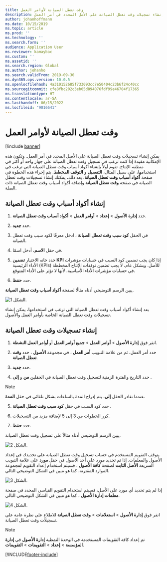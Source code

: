 ```yaml
---
title: وقت تعطل الصيانة لأوامر العمل
description: يصف هذا المقال كيفية إنشاء تسجيلات وقت تعطل الصيانة على الأصل المحدد في أمر العمل.
author: johanhoffmann
ms.date: 10/15/2019
ms.topic: article
ms.prod: ''
ms.technology: ''
ms.search.form: ''
audience: Application User
ms.reviewer: kamaybac
ms.custom: ''
ms.assetid: ''
ms.search.region: Global
ms.author: johanho
ms.search.validFrom: 2019-09-30
ms.dyn365.ops.version: 10.0.5
ms.openlocfilehash: 4a310152685f733093cc7e50404c23b6f24c40cc
ms.sourcegitcommit: cfe8fbc202c3eb05d894076fdf99e46704f17365
ms.translationtype: HT
ms.contentlocale: ar-SA
ms.lasthandoff: 06/15/2022
ms.locfileid: "9016641"
---
```

# <a name="maintenance-downtime-for-work-orders"></a>وقت تعطل الصيانة لأوامر العمل

[!include [banner](../../includes/banner.md)]


يمكن إنشاء تسجيلات وقت تعطل الصيانة على الأصل المحدد في أمر العمل. وتكون هذه الإمكانية مفيدة إذا كنت ترغب في تسجيل وقت تعطل الصيانة على جهاز واحد أو أكثر في منطقه الإنتاج. تقوم أولاً بإنشاء أكواد أسباب وقت تعطل الصيانة التي ترغب في استخدامها، على سبيل المثال، **التفصيل** و **التوقف المخطط**. يتم إجراء هذه الخطوة في صفحة **أكواد أسباب وقت تعطل الصيانة**. بعد ذلك، يمكنك إنشاء تسجيلات وقت تعطل الصيانة في صفحة **وقت تعطل الصيانة** وإضافة أكواد أسباب وقت تعطل الصيانة ذات الصلة.

## <a name="create-maintenance-downtime-reason-codes"></a>إنشاء أكواد أسباب وقت تعطل الصيانة

1. حدد **إدارة الأصول** > **إعداد** > **أوامر العمل** > **أكواد أسباب وقت تعطل الصيانة**.

2. حدد **جديد**.

3. في الحقل **كود سبب وقت تعطل الصيانة** ، ادخل معرفًا لكود سبب وقت تعطل الصيانة.

4. في حقل **الاسم**، أدخل اسمًا.

5. حدد خانه الاختيار **تضمين KPI** إذا كان يجب تضمين كود السبب في حسابات مؤشرات الأداء الرئيسية (KPIs) للأصل. وبشكل عام، لا يجب تضمين توقفات الإنتاج المخططة في حسابات مؤشرات الأداء الأساسية، لأنها لا تؤثر على الأداء المتوقع.

6. حدد **حفظ**.

يبين الرسم التوضيحي أدناه مثالًا لصفحة **أكواد أسباب وقت تعطل الصيانة**.

![الشكل 1.](media/15-work-orders.png)

بعد إنشاء أكواد أسباب وقت تعطل الصيانة التي ترغب في استخدامها، يمكن إنشاء تسجيلات وقت تعطل الصيانة الخاصة بأوامر العمل والأصول.


## <a name="create-maintenance-downtime-registrations"></a>إنشاء تسجيلات وقت تعطل الصيانة

1. انقر فوق **إدارة الأصول** > **أوامر العمل** > **جميع أوامر العمل** أو **أوامر العمل النشطة**.

2. حدد أمر العمل، ثم من علامة التبويب **أمر العمل** ، في مجموعة **الأصول** ، حدد **وقت تعطل الصيانة**.

3. حدد **جديد**.

4. حدد التاريخ والفترة الزمنية لتسجيل وقت تعطل الصيانة في الحقلين **من** و **إلى** .

>[!NOTE]
>عندما تغادر الحقل **إلى**، يتم إدراج المدة بالساعات بشكل تلقائي في حقل **المدة**.

5. حدد كود السبب في حقل **كود سبب وقت تعطل الصيانة** .

6. كرر الخطوات من 3 إلى 5 لإضافة مزيد من التسجيلات.

7. حدد **حفظ**.

يبين الرسم التوضيحي أدناه مثالاً على تسجيل وقت تعطل الصيانة.

![الشكل 2.](media/16-work-orders.png)

يتوقف التقويم المستخدم في حساب تسجيل وقت تعطل الصيانة على تحديدك في إعداد الأصول والمعلمات. إذا تم تحديد مورد على أحد الأصول في حقل **مورد** على علامة التبويب السريعة **الأصل الثابت** لصفحة **كافة الأصول** ، فسيتم استخدام إعداد التقويم لمجموعة الموارد المقترنة، كما هو مبين في الشكل التوضيحي التالي.

![الشكل 3.](media/17-work-orders.png)

إذا لم يتم تحديد أي مورد على الأصل، فسيتم استخدام التقويم القياسي المحدد في صفحة **معلمات إدارة الأصول** ، كما هو مبين في الشكل التوضيحي التالي.

![الشكل 4.](media/18-work-orders.png)

انقر فوق **إدارة الأصول** > **استعلامات** > **وقت تعطل الصيانة** للاطلاع على نظرة عامة على تسجيلات وقت تعطل الصيانة.

>[!NOTE]
>تم إعداد كافة التقويمات المستخدمة في الوحدة النمطية **إدارة الأصول** في **إدارة المؤسسة** > **إعداد** > **التقويمات** > **التقويمات**.



[!INCLUDE[footer-include](../../../includes/footer-banner.md)]